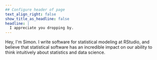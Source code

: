 ```yaml
---
## Configure header of page
text_align_right: false
show_title_as_headline: false
headline: |
  I appreciate you dropping by.
---
```


<!-- this is a subheadline -->

Hey, I'm Simon. I write software for statistical modeling at RStudio, and believe that statistical software has an incredible impact on our ability to think intuitively about statistics and data science.
